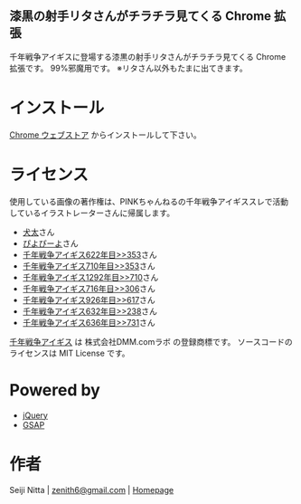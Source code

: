 漆黒の射手リタさんがチラチラ見てくる Chrome 拡張
---------------------------------------

千年戦争アイギスに登場する漆黒の射手リタさんがチラチラ見てくる Chrome 拡張です。
99%邪魔用です。
※リタさん以外もたまに出てきます。

インストール
========

[Chrome ウェブストア](https://chrome.google.com/webstore/detail/ememknmjckfbganihedbodegbdddlhhl?hl=ja) からインストールして下さい。


ライセンス
========

使用している画像の著作権は、PINKちゃんねるの千年戦争アイギススレで活動しているイラストレーターさんに帰属します。

 * [犬太](http://www.pixiv.net/member_illust.php?id=1157165)さん
 * [ぴよぴーよ](http://www.pixiv.net/member.php?id=248654)さん
 * [千年戦争アイギス622年目>>353](http://kilauea.bbspink.com/test/read.cgi/mobpink/1402073611/353)さん
 * [千年戦争アイギス710年目>>353](http://kilauea.bbspink.com/test/read.cgi/mobpink/1403135687/167)さん
 * [千年戦争アイギス1292年目>>710](http://kilauea.bbspink.com/test/read.cgi/mobpink/1412817075/710)さん
 * [千年戦争アイギス716年目>>306](http://kilauea.bbspink.com/test/read.cgi/mobpink/1403185132/306)さん
 * [千年戦争アイギス926年目>>617](http://kilauea.bbspink.com/test/read.cgi/mobpink/1406703025/617)さん
 * [千年戦争アイギス632年目>>238](http://kilauea.bbspink.com/test/read.cgi/mobpink/1402235820/238)さん
 * [千年戦争アイギス636年目>>731](http://kilauea.bbspink.com/test/read.cgi/mobpink/1402309037/731)さん

[千年戦争アイギス](http://www.dmm.com/netgame_s/aigisc/) は 株式会社DMM.comラボ の登録商標です。
ソースコードのライセンスは MIT License です。


Powered by
==========

 * [jQuery](http://jquery.com/)
 * [GSAP](http://greensock.com/gsap)


作者
====

Seiji Nitta | <zenith6@gmail.com> | [Homepage](http://zenith6.github.io/)

